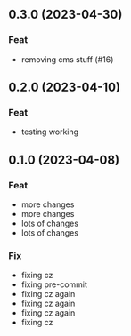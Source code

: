 ## 0.3.0 (2023-04-30)

### Feat

- removing cms stuff (#16)

## 0.2.0 (2023-04-10)

### Feat

- testing working

## 0.1.0 (2023-04-08)

### Feat

- more changes
- more changes
- lots of changes
- lots of changes

### Fix

- fixing cz
- fixing pre-commit
- fixing cz again
- fixing cz again
- fixing cz again
- fixing cz
